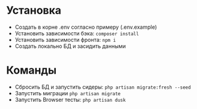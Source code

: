 # Установка

-   Создать в корне .env согласно примеру (.env.example)
-   Установить зависимости бэка: `composer install`
-   Установить зависимости фронта: `npm i`
-   Создать локально БД и засидить данными

# Команды

-   Сбросить БД и запустить сидеры: `php artisan migrate:fresh --seed`
-   Запустить миграции `php artisan migrate`
-   Запустить Browser тесты: `php artisan dusk`
